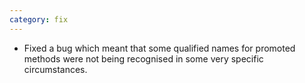 ```yaml
---
category: fix
---
```

* Fixed a bug which meant that some qualified names for promoted methods were not being recognised in some very specific circumstances.
